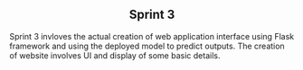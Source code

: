 <h2 align = "center"> Sprint 3 </h2>

Sprint 3 invloves the actual creation of web application interface using Flask framework and using the deployed model to predict outputs. The creation of website involves UI and display of some basic details. 



